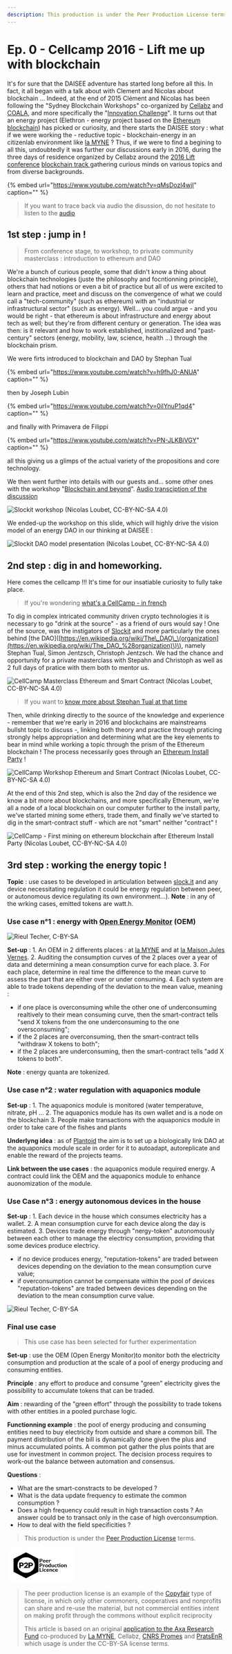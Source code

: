 ```yaml
---
description: This production is under the Peer Production License terms.
---
```


# Ep. 0 - Cellcamp 2016 - Lift me up with blockchain

It's for sure that the DAISEE adventure has started long before all this. In fact, it all began with a talk about with Clement and Nicolas about blockchain ... Indeed, at the end of 2015 Clément and Nicolas has been following the "Sydney Blockchain Workshops" co-organized by [Cellabz](https://web.archive.org/web/20180105201128/http://cellabz.com/) and [COALA](https://www.coalaip.org/), and more specifically the "[Innovation Challenge](https://docs.google.com/document/d/1c4VOrnsaiucLJY8r34XaTpF3IbIQzr27NdVH6fo8bJo/edit?usp=sharing)". It turns out that an energy project \(Elethron - energy project based on the [Ethereum blockchain](https://ethereum.org/)\) has picked or curiosity, and there starts the DAISEE story : what if we were working the - reductive topic - blockchain-energy in an citizenlab environment like [la MYNE](https://lamyne.org) ? Thus, if we were to find a begining to all this, undoubtedly it was further our discussions early in 2016, during the three days of residence organized by Cellabz around the [2016 Lift conference](http://liftconference.com/) [blockchain track ](https://www.youtube.com/watch?v=qMsDozl4wjI)gathering curious minds on various topics and from diverse backgrounds.

{% embed url="https://www.youtube.com/watch?v=qMsDozl4wjI" caption="" %}

> If you want to trace back via audio the disussion, do not hesitate to listen to the [audio](https://www.mixcloud.com/widget/iframe/?hide_cover=1&mini=1&feed=%2Fhanniju%2Fplaylists%2Flift16-cellcamp%2F)

## 1st step : jump in !

> From conference stage, to workshop, to private community masterclass : introduction to ethereum and DAO

We're a bunch of curious people, some that didn't know a thing about blockchain technologies \(juste the philosophy and focntionning principle\), others that had notions or even a bit of practice but all of us were excited to learn and practice, meet and discuss on the convergence of what we could call a "tech-community" \(such as ethereum\) with an "industrial or infrastructural sector" \(such as energy\). Well... you could argue - and you would be right - that ethereum is about infrastructure and energy about tech as well; but they're from different century or generation. The idea was then: is it relevant and how to work established, institionalized and "past-century" sectors \(energy, mobility, law, science, health ...\) through the blockchain prism.

We were firts introduced to blockchain and DAO by Stephan Tual

{% embed url="https://www.youtube.com/watch?v=h9fhJ0-ANUA" caption="" %}

then by Joseph Lubin

{% embed url="https://www.youtube.com/watch?v=0ilYnuP1qd4" caption="" %}

and finally with Primavera de Filippi

{% embed url="https://www.youtube.com/watch?v=PN-JLKBiVGY" caption="" %}

all this giving us a glimps of the actual variety of the propositions and core technology.

We then went further into details with our guests and... some other ones with the workshop "[Blockchain and beyond](https://paper.dropbox.com/doc/LIFT16-Blockchain-Beyond--A0MH~qVJbXes1rR_UdMYNCWrAQ-d56JxlAJYJTre8nTdn4oO)". [Audio transciption of the discussion](https://www.mixcloud.com/widget/iframe/?hide_cover=1&mini=1&feed=%2Fhanniju%2F01-lift16-workshop%2F)

![Slockit workshop \(Nicolas Loubet, CC-BY-NC-SA 4.0\)](https://github.com/DAISEE/publications/tree/c406648cdfbbbc1e12b89d34db0cdc4e1deda9f3/.gitbook/assets/slockit_workshop.jpeg)

We ended-up the workshop on this slide, which will highly drive the vision model of an energy DAO in our thinking at DAISEE :

![Slockit DAO model presentation \(Nicolas Loubet, CC-BY-NC-SA 4.0\)](https://github.com/DAISEE/publications/tree/c406648cdfbbbc1e12b89d34db0cdc4e1deda9f3/.gitbook/assets/slockit_daomodel.jpeg)

## 2nd step : dig in and homeworking.

Here comes the cellcamp !!! It's time for our insatiable curiosity to fully take place.

> If you're wondering [what's a CellCamp - in french](https://www.mixcloud.com/widget/iframe/?hide_cover=1&mini=1&feed=%2Fhanniju%2F03-pr%C3%A9sentation-du-cellcamp%2F)

To dig in complex intricated community driven crypto technologies it is necessary to go "drink at the source" - as a friend of ours would say ! One of the source, was the instigators of [Slockit](https://slock.it/) and more particularly the ones behind \[the DAO\]\([https://en.wikipedia.org/wiki/The\_DAO\_\(organization](https://en.wikipedia.org/wiki/The_DAO_%28organization)\)\), namely Stephan Tual, Simon Jentzsch, Christoph Jentzsch. We had the chance and opportunity for a private masterclass with Stepahn and Christoph as well as 2 full days of pratice with them both to mentor us.

![CellCamp Masterclass Ethereum and Smart Contract \(Nicolas Loubet, CC-BY-NC-SA 4.0\)](https://github.com/DAISEE/publications/tree/c406648cdfbbbc1e12b89d34db0cdc4e1deda9f3/.gitbook/assets/cellcamp_masterclass.jpeg)

> If you want to [know more about Stephan Tual at that time](https://www.mixcloud.com/widget/iframe/?hide_cover=1&mini=1&feed=%2Fhanniju%2F02-stephan-tual-interview%2F)

Then, while drinking directly to the source of the knowledge and experience - remember that we're early in 2016 and blockchains are mainstreams bullsht topic to discuss -, linking both theory and practice through praticing strongly helps appropriation and determining what are the key elements to bear in mind while working a topic through the prism of the Ethereum blockchain ! The process necessarily goes through an [Ethereum Install Party](https://paper.dropbox.com/doc/cellcamp-Documentation-V0.1--A0PaEs0pbfF9n5NRlwYI13EgAg-BG6sbFf2oaFd4813wvtls#:uid=661792681317628938187367&h2=IV--13-02-2016---Ethereum-Inst) !

![CellCamp Workshop Ethereum and Smart Contract \(Nicolas Loubet, CC-BY-NC-SA 4.0\)](https://github.com/DAISEE/publications/tree/c406648cdfbbbc1e12b89d34db0cdc4e1deda9f3/.gitbook/assets/cellcamp_workshop.jpeg)

At the end of this 2nd step, which is also the 2nd day of the residence we know a bit more about blockchains, and more specifically Ethereum, we're all a node of a local blockchain on our computer further to the install party, we've started mining some ethers, trade them, and finally we've started to dig in the smart-contract stuff - which are not "smart" neither "contract" !

![CellCamp - First mining on ethereum blockchain after Ethereum Install Party \(Nicolas Loubet, CC-BY-NC-SA 4.0\)](https://github.com/DAISEE/publications/tree/c406648cdfbbbc1e12b89d34db0cdc4e1deda9f3/.gitbook/assets/cellcamp_installparty.jpeg)

## 3rd step : working the energy topic !

**Topic** : use cases to be developed in articulation between [slock.it](https://slock.it/) and any device necessitating regulation it could be energy regulation between peer, or autonomous device regulating its own environment...\). **Note** : in any of the wrking cases, emitted tokens are watt.h.

### Use case n°1 : energy with [Open Energy Monitor](https://openenergymonitor.org/) \(OEM\)

![Rieul Techer, C-BY-SA](https://github.com/DAISEE/publications/tree/c406648cdfbbbc1e12b89d34db0cdc4e1deda9f3/.gitbook/assets/cellcamp_oem.jpeg)

**Set-up** : 1. An OEM in 2 differents places : at [la MYNE](https://lamyne.org) and at [la Maison Jules Vernes](https://movilab.org/wiki/La_maison_Jules_Verne). 2. Auditing the consumption curves of the 2 places over a year of data and determining a mean consumption curve for each place. 3. For each place, determine in real time the difference to the mean curve to assess the part that are either over or under consuming. 4. Each system are able to trade tokens depending of the deviation to the mean value, meaning :

* if one place is overconsuming while the other one of underconsuming realtively to their mean consuming curve, then the smart-contract tells "send X tokens from the one underconsuming to the one oversconsuming";
* if the 2 places are overconsuming, then the smart-contract tells "withdraw X tokens to both";
* if the 2 places are underconsuming, then the smart-contract tells "add X tokens to both".

**Note** : energy quanta are tokenized.

### Use case n°2 : water regulation with aquaponics module

**Set-up** : 1. The aquaponics module is monitored \(water temperatuve, nitrate, pH ... 2. The aquaponics module has its own wallet and is a node on the blockchain 3. People make transactions with the aquaponics module in order to take care of the fishes and plants

**Underlyng idea** : as of [Plantoid](https://www.plantoidproject.eu/) the aim is to set up a biologically link DAO at the aquaponics module scale in order for it to autoadapt, autoreplicate and enable the reward of the projects teams.

**Link between the use cases** : the aquaponics module required energy. A contract could link the OEM and the aquaponics module to enhance auonomization of the module.

### Use Case n°3 : energy autonomous devices in the house

**Set-up** : 1. Each device in the house which consumes electricity has a wallet. 2. A mean consumption curve for each device along the day is estimated. 3. Devices trade energy through "nergy-token" autonomously between each other to manage the electricy consumption, providing that some devices produce electricy.

* if no device produces energy, "reputation-tokens" are traded between devices depending on the deviation to the mean consumption curve value;
* if overconsumption cannot be compensate within the pool of devices "reputation-tokens" are traded between devices depending on the deviation to the mean consumption curve value.

![Rieul Techer, C-BY-SA](https://github.com/DAISEE/publications/tree/c406648cdfbbbc1e12b89d34db0cdc4e1deda9f3/.gitbook/assets/cellcamp_energy.jpeg)

### Final use case

> This use case has been selected for further experimentation

**Set-up** : use the OEM \(Open Energy Monitor\)to monitor both the electricity consumption and production at the scale of a pool of energy producing and consuming entities.

**Principle** : any effort to produce and consume "green" electricity gives the possibility to accumulate tokens that can be traded.

**Aim** : rewarding of the "green effort" through the possibility to trade tokens with other entities in a pooled purchase logic.

**Functionning example** : the pool of energy producing and consuming entities need to buy electricity from outside and share a common bill. The payment distribution of the bill is dynamically done given the plus and minus accumulated points. A common pot gather the plus points that are use for investment in common project. The decision process requires to work-out the balance between automation and consensus.

**Questions** :

* What are the smart-constracts to be developed ?
* What is the data update frequency to estimate the common consumption ?
* Does a high frequency could result in high transaction costs ? An answer could be to transact only in the case of high overconsumption.
* How to deal with the field specificities ?

> This production is under the [Peer Production License](https://wiki.p2pfoundation.net/Peer_Production_License) terms.

![Peer Production License Logo](../.gitbook/assets/ppl.png)

> The peer production license is an example of the [Copyfair](https://wiki.p2pfoundation.net/CopyFair_License) type of license, in which only other commoners, cooperatives and nonprofits can share and re-use the material, but not commercial entities intent on making profit through the commons without explicit reciprocity
>
> This article is based on an original [application to the Axa Research Fund](https://docs.google.com/document/d/1VnmetHkyE-zxc2WmkZH3QzQvyjzNczNathljPmJOKL4/edit?usp=sharing) co-produced by [La MYNE](https://lamyne.org/), Cellabz, [CNRS Promes](https://promes.cnrs.fr/) and [PratsEnR](https://cloud.lamyne.org/s/4Z2agRHmLy9CbiS) which usage is under the CC-BY-SA license terms.

